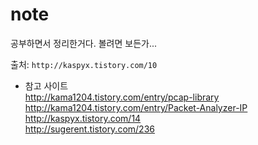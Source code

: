 # note

공부하면서 정리한거다. 볼려면 보든가...

출처: `http://kaspyx.tistory.com/10`

* 참고 사이트  
http://kama1204.tistory.com/entry/pcap-library  
http://kama1204.tistory.com/entry/Packet-Analyzer-IP  
http://kaspyx.tistory.com/14  
http://sugerent.tistory.com/236  
